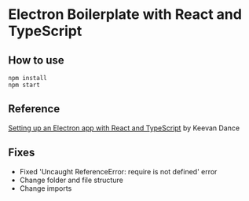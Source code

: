 # Electron Boilerplate with React and TypeScript

## How to use
    npm install
    npm start

## Reference
[Setting up an Electron app with React and TypeScript](https://www.keevan.dev/blog/2020/02/setting-up-electron-react-and-typescript) by Keevan Dance

## Fixes
- Fixed 'Uncaught ReferenceError: require is not defined' error
- Change folder and file structure
- Change imports